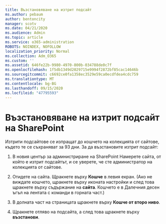 ```yaml
---
title: Възстановяване на изтрит подсайт
ms.author: pebaum
author: bentoncity
manager: scotv
ms.date: 04/21/2020
ms.audience: Admin
ms.topic: article
ms.service: o365-administration
ROBOTS: NOINDEX, NOFOLLOW
localization_priority: Normal
ms.collection: Adm_O365
ms.custom: ''
ms.assetid: 646fe22b-9980-4970-800b-034788de0c7f
ms.openlocfilehash: 1f5db1349d2029715e9994f2872bf85cac14646b
ms.sourcegitcommit: c6692ce0fa1358ec3529e59ca0ecdfdea4cdc759
ms.translationtype: MT
ms.contentlocale: bg-BG
ms.lasthandoff: 09/15/2020
ms.locfileid: "47795593"
---
```

# <a name="restore-a-deleted-sharepoint-subsite"></a>Възстановяване на изтрит подсайт на SharePoint

Изтрити подсайтове се изпращат до кошчето на колекцията от сайтове, където те се съхраняват за 93 дни. За да възстановите изтрит подсайт:
  
1. В новия център за администриране на SharePoint Намерете сайта, от който е изтрит подсайтът, и се уверете, че сте администратор на колекцията от сайтове. 
    
2. Отидете на сайта. Щракнете върху **Кошче** в левия екран. (Ако не виждате кошчето, щракнете върху иконата настройки и след това щракнете върху съдържание на **сайта**. Кошчето е в Далечния десен ъгъл на лентата с команди в горната част.)
    
3. В долната част на страницата щракнете върху **Кошче от второ ниво**.
    
4. Щракнете отляво на подсайта, а след това щракнете върху **възстанови**.
    

